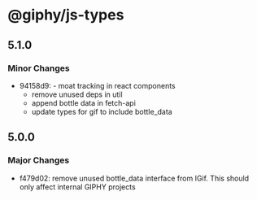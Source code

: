 # @giphy/js-types

## 5.1.0

### Minor Changes

-   94158d9: - moat tracking in react components
    -   remove unused deps in util
    -   append bottle data in fetch-api
    -   update types for gif to include bottle_data

## 5.0.0

### Major Changes

-   f479d02: remove unused bottle_data interface from IGif. This should only affect internal GIPHY projects
